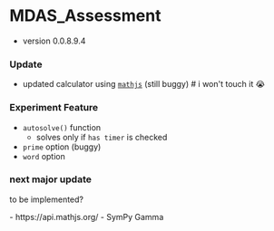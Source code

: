 # MDAS_Assessment

- version 0.0.8.9.4

### Update

- updated calculator using [`mathjs`](https://cdnjs.com/libraries/mathjs) (still buggy) # i won't touch it 😭

### Experiment Feature
- `autosolve()` function
    -  solves only if `has timer` is checked
- `prime` option (buggy)
- `word` option

### next major update
<p> to be implemented? </p>
- https://api.mathjs.org/
- SymPy Gamma